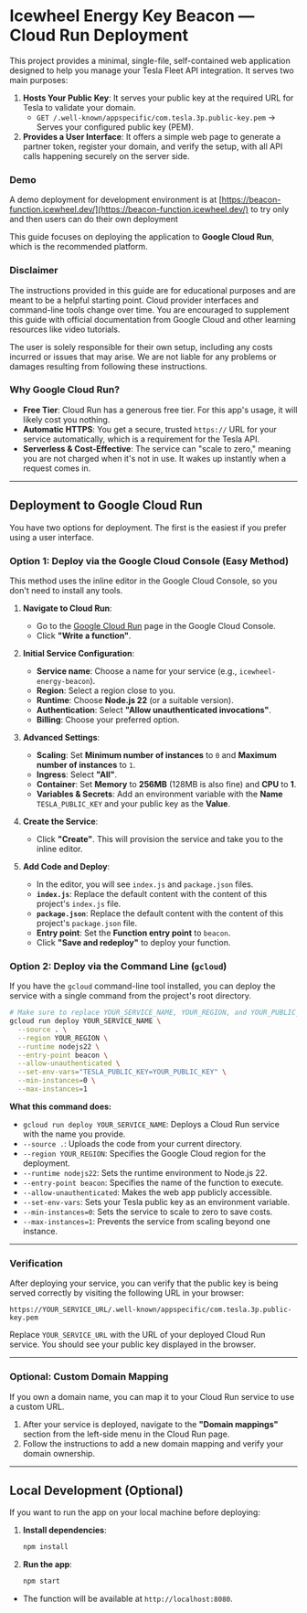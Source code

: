 # Icewheel Energy Key Beacon — Cloud Run Deployment

This project provides a minimal, single-file, self-contained web application designed to help you manage your Tesla Fleet API integration. It serves two main purposes:

1.  **Hosts Your Public Key**: It serves your public key at the required URL for Tesla to validate your domain.
    - `GET /.well-known/appspecific/com.tesla.3p.public-key.pem` → Serves your configured public key (PEM).
2.  **Provides a User Interface**: It offers a simple web page to generate a partner token, register your domain, and verify the setup, with all API calls happening securely on the server side.

### Demo

A demo deployment for development environment is at [https://beacon-function.icewheel.dev/](https://beacon-function.icewheel.dev/) to try only and then users can do their own deployment

This guide focuses on deploying the application to **Google Cloud Run**, which is the recommended platform.

### Disclaimer

The instructions provided in this guide are for educational purposes and are meant to be a helpful starting point. Cloud provider interfaces and command-line tools change over time. You are encouraged to supplement this guide with official documentation from Google Cloud and other learning resources like video tutorials.

The user is solely responsible for their own setup, including any costs incurred or issues that may arise. We are not liable for any problems or damages resulting from following these instructions.

### Why Google Cloud Run?

- **Free Tier**: Cloud Run has a generous free tier. For this app's usage, it will likely cost you nothing.
- **Automatic HTTPS**: You get a secure, trusted `https://` URL for your service automatically, which is a requirement for the Tesla API.
- **Serverless & Cost-Effective**: The service can "scale to zero," meaning you are not charged when it's not in use. It wakes up instantly when a request comes in.

---

## Deployment to Google Cloud Run

You have two options for deployment. The first is the easiest if you prefer using a user interface.

### Option 1: Deploy via the Google Cloud Console (Easy Method)

This method uses the inline editor in the Google Cloud Console, so you don't need to install any tools.

1.  **Navigate to Cloud Run**:
    - Go to the [Google Cloud Run](https://console.cloud.google.com/run) page in the Google Cloud Console.
    - Click **"Write a function"**.

2.  **Initial Service Configuration**:
    - **Service name**: Choose a name for your service (e.g., `icewheel-energy-beacon`).
    - **Region**: Select a region close to you.
    - **Runtime**: Choose **Node.js 22** (or a suitable version).
    - **Authentication**: Select **"Allow unauthenticated invocations"**.
    - **Billing**: Choose your preferred option.

3.  **Advanced Settings**:
    - **Scaling**: Set **Minimum number of instances** to `0` and **Maximum number of instances** to `1`.
    - **Ingress**: Select **"All"**.
    - **Container**: Set **Memory** to **256MB** (128MB is also fine) and **CPU** to **1**.
    - **Variables & Secrets**: Add an environment variable with the **Name** `TESLA_PUBLIC_KEY` and your public key as the **Value**.

4.  **Create the Service**:
    - Click **"Create"**. This will provision the service and take you to the inline editor.

5.  **Add Code and Deploy**:
    - In the editor, you will see `index.js` and `package.json` files.
    - **`index.js`**: Replace the default content with the content of this project's `index.js` file.
    - **`package.json`**: Replace the default content with the content of this project's `package.json` file.
    - **Entry point**: Set the **Function entry point** to `beacon`.
    - Click **"Save and redeploy"** to deploy your function.

### Option 2: Deploy via the Command Line (`gcloud`)

If you have the `gcloud` command-line tool installed, you can deploy the service with a single command from the project's root directory.

```sh
# Make sure to replace YOUR_SERVICE_NAME, YOUR_REGION, and YOUR_PUBLIC_KEY
gcloud run deploy YOUR_SERVICE_NAME \
  --source . \
  --region YOUR_REGION \
  --runtime nodejs22 \
  --entry-point beacon \
  --allow-unauthenticated \
  --set-env-vars="TESLA_PUBLIC_KEY=YOUR_PUBLIC_KEY" \
  --min-instances=0 \
  --max-instances=1
```

**What this command does:**
- `gcloud run deploy YOUR_SERVICE_NAME`: Deploys a Cloud Run service with the name you provide.
- `--source .`: Uploads the code from your current directory.
- `--region YOUR_REGION`: Specifies the Google Cloud region for the deployment.
- `--runtime nodejs22`: Sets the runtime environment to Node.js 22.
- `--entry-point beacon`: Specifies the name of the function to execute.
- `--allow-unauthenticated`: Makes the web app publicly accessible.
- `--set-env-vars`: Sets your Tesla public key as an environment variable.
- `--min-instances=0`: Sets the service to scale to zero to save costs.
- `--max-instances=1`: Prevents the service from scaling beyond one instance.

---

### Verification

After deploying your service, you can verify that the public key is being served correctly by visiting the following URL in your browser:

`https://YOUR_SERVICE_URL/.well-known/appspecific/com.tesla.3p.public-key.pem`

Replace `YOUR_SERVICE_URL` with the URL of your deployed Cloud Run service. You should see your public key displayed in the browser.

---

### Optional: Custom Domain Mapping

If you own a domain name, you can map it to your Cloud Run service to use a custom URL.

1.  After your service is deployed, navigate to the **"Domain mappings"** section from the left-side menu in the Cloud Run page.
2.  Follow the instructions to add a new domain mapping and verify your domain ownership.

---

## Local Development (Optional)

If you want to run the app on your local machine before deploying:

1.  **Install dependencies**:
    ```sh
    npm install
    ```
2.  **Run the app**:
    ```sh
    npm start
    ```
- The function will be available at `http://localhost:8080`.
